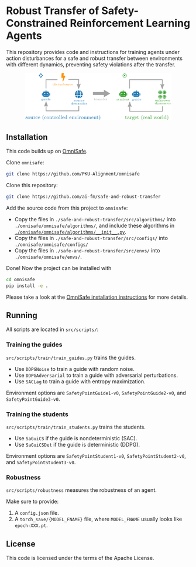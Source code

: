 # Robust Transfer of Safety-Constrained Reinforcement Learning Agents 

This repository provides code and instructions for training agents under action
disturbances for a safe and robust transfer between environments with different
dynamics, preventing safety violations after the transfer.

<center>
    <img src="overview.svg" alt="Overview" width="400">
</center>

## Installation

This code builds up on [OmniSafe](https://github.com/PKU-Alignment/omnisafe).

Clone `omnisafe`:
```sh
git clone https://github.com/PKU-Alignment/omnisafe
```

Clone this repository:
```sh
git clone https://github.com/ai-fm/safe-and-robust-transfer
```

Add the source code from this project to `omnisafe`:
* Copy the files in `./safe-and-robust-transfer/src/algorithms/` into
`./omnisafe/omnisafe/algorithms/`, and include these algorithms in
[`./omnisafe/omnisafe/algorithms/__init__.py`](https://github.com/PKU-Alignment/omnisafe/blob/main/omnisafe/algorithms/__init__.py).
* Copy the files in `./safe-and-robust-transfer/src/configs/` into `./omnisafe/omnisafe/configs/`
* Copy the files in `./safe-and-robust-transfer/src/envs/` into `./omnisafe/omnisafe/envs/`.

Done! Now the project can be installed with
```sh
cd omnisafe
pip install -e .
```

Please take a look at the [OmniSafe installation
instructions](https://github.com/PKU-Alignment/omnisafe/tree/main?tab=readme-ov-file#installation)
for more details.

## Running

All scripts are located in `src/scripts/`:

### Training the guides

`src/scripts/train/train_guides.py` trains the guides.
* Use `DDPGNoise` to train a guide with random noise.
* Use `DDPGAdversarial` to train a guide with adversarial perturbations.
* Use `SACLag` to train a guide with entropy maximization.

Environment options are `SafetyPointGuide1-v0`, `SafetyPointGuide2-v0`, and
`SafetyPointGuide3-v0`.

### Training the students

`src/scripts/train/train_students.py` trains the students.

* Use `SaGuiCS` if the guide is nondeterministic (SAC).
* Use `SaGuiCSDet` if the guide is deterministic (DDPG).

Environment options are `SafetyPointStudent1-v0`, `SafetyPointStudent2-v0`, and
`SafetyPointStudent3-v0`.

### Robustness

`src/scripts/robustness` measures the robustness of an agent.

Make sure to provide:
1. A `config.json` file.
2. A `torch_save/{MODEL_FNAME}` file, where `MODEL_FNAME` usually looks like
   `epoch-XXX.pt`.

## License

This code is licensed under the terms of the Apache License.
